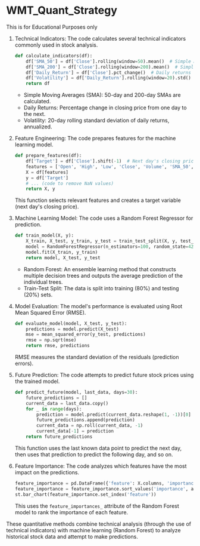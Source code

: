 # WMT_Quant_Strategy

This is for Educational Purposes only

1. Technical Indicators:
   The code calculates several technical indicators commonly used in stock analysis.

   ```python
   def calculate_indicators(df):
       df['SMA_50'] = df['Close'].rolling(window=50).mean()  # Simple Moving Average (50-day)
       df['SMA_200'] = df['Close'].rolling(window=200).mean()  # Simple Moving Average (200-day)
       df['Daily_Return'] = df['Close'].pct_change()  # Daily returns
       df['Volatility'] = df['Daily_Return'].rolling(window=20).std() * np.sqrt(252)  # Annualized volatility
       return df
   ```

   - Simple Moving Averages (SMA): 50-day and 200-day SMAs are calculated.
   - Daily Returns: Percentage change in closing price from one day to the next.
   - Volatility: 20-day rolling standard deviation of daily returns, annualized.

2. Feature Engineering:
   The code prepares features for the machine learning model.

   ```python
   def prepare_features(df):
       df['Target'] = df['Close'].shift(-1)  # Next day's closing price as the target
       features = ['Open', 'High', 'Low', 'Close', 'Volume', 'SMA_50', 'SMA_200', 'Volatility']
       X = df[features]
       y = df['Target']
       # ... (code to remove NaN values)
       return X, y
   ```

   This function selects relevant features and creates a target variable (next day's closing price).

3. Machine Learning Model:
   The code uses a Random Forest Regressor for prediction.

   ```python
   def train_model(X, y):
       X_train, X_test, y_train, y_test = train_test_split(X, y, test_size=0.2, random_state=42)
       model = RandomForestRegressor(n_estimators=100, random_state=42)
       model.fit(X_train, y_train)
       return model, X_test, y_test
   ```

   - Random Forest: An ensemble learning method that constructs multiple decision trees and outputs the average prediction of the individual trees.
   - Train-Test Split: The data is split into training (80%) and testing (20%) sets.

4. Model Evaluation:
   The model's performance is evaluated using Root Mean Squared Error (RMSE).

   ```python
   def evaluate_model(model, X_test, y_test):
       predictions = model.predict(X_test)
       mse = mean_squared_error(y_test, predictions)
       rmse = np.sqrt(mse)
       return rmse, predictions
   ```

   RMSE measures the standard deviation of the residuals (prediction errors).

5. Future Prediction:
   The code attempts to predict future stock prices using the trained model.

   ```python
   def predict_future(model, last_data, days=30):
       future_predictions = []
       current_data = last_data.copy()
       for _ in range(days):
           prediction = model.predict(current_data.reshape(1, -1))[0]
           future_predictions.append(prediction)
           current_data = np.roll(current_data, -1)
           current_data[-1] = prediction
       return future_predictions
   ```

   This function uses the last known data point to predict the next day, then uses that prediction to predict the following day, and so on.

6. Feature Importance:
   The code analyzes which features have the most impact on the predictions.

   ```python
   feature_importance = pd.DataFrame({'feature': X.columns, 'importance': model.feature_importances_})
   feature_importance = feature_importance.sort_values('importance', ascending=False)
   st.bar_chart(feature_importance.set_index('feature'))
   ```

   This uses the `feature_importances_` attribute of the Random Forest model to rank the importance of each feature.

These quantitative methods combine technical analysis (through the use of technical indicators) with machine learning (Random Forest) to analyze historical stock data and attempt to make predictions. 


